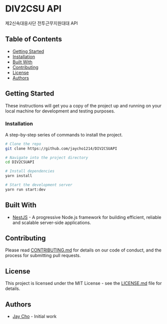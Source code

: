 # DIV2CSU API

제2신속대응사단 전투근무지원대대 API

## Table of Contents

- [Getting Started](#getting-started)
- [Installation](#installation)
- [Built With](#built-with)
- [Contributing](#contributing)
- [License](#license)
- [Authors](#authors)

## Getting Started

These instructions will get you a copy of the project up and running on your local machine for development and testing purposes.

### Installation

A step-by-step series of commands to install the project.

```bash
# Clone the repo
git clone https://github.com/jaycho1214/DIV2CSUAPI

# Navigate into the project directory
cd DIV2CSUAPI

# Install dependencies
yarn install

# Start the development server
yarn run start:dev
```

## Built With

- [NestJS](https://nestjs.com/) - A progressive Node.js framework for building efficient, reliable and scalable server-side applications.

## Contributing

Please read [CONTRIBUTING.md](CONTRIBUTING.md) for details on our code of conduct, and the process for submitting pull requests.

## License

This project is licensed under the MIT License - see the [LICENSE.md](LICENSE.md) file for details.

## Authors

- [Jay Cho](https://github.com/jaycho1214) - Initial work
